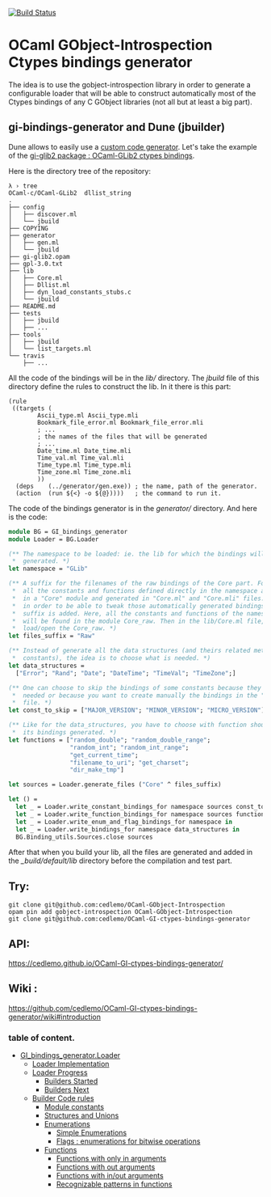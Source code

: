 [![Build Status](https://travis-ci.org/cedlemo/OCaml-GI-ctypes-bindings-generator.svg?branch=master)](https://travis-ci.org/cedlemo/OCaml-GI-ctypes-bindings-generator)
# OCaml GObject-Introspection Ctypes bindings generator

The idea is to use the gobject-introspection library in order to generate a
configurable loader that will be able to construct automatically most of the
Ctypes bindings of any C GObject libraries (not all but at least a big part).

## gi-bindings-generator and Dune (jbuilder)

Dune allows to easily use a [custom code generator](http://dune.readthedocs.io/en/latest/quick-start.html#using-a-custom-code-generator). Let's take the example
of the [gi-glib2 package : OCaml-GLib2 ctypes bindings](https://github.com/cedlemo/OCaml-GLib2).

Here is the directory tree of the repository:

```
λ › tree                                                                                                                                                                                                  OCaml-c/OCaml-GLib2  dllist_string
.
├── config
│   ├── discover.ml
│   └── jbuild
├── COPYING
├── generator
│   ├── gen.ml
│   └── jbuild
├── gi-glib2.opam
├── gpl-3.0.txt
├── lib
│   ├── Core.ml
│   ├── Dllist.ml
│   ├── dyn_load_constants_stubs.c
│   └── jbuild
├── README.md
├── tests
│   ├── jbuild
│   ├── ...
├── tools
│   ├── jbuild
│   └── list_targets.ml
└── travis
    ├── ...
```

All the code of the bindings will be in the *lib/* directory. The *jbuild* file
of this directory define the rules to construct the lib. In it there is this part:

```sexp
(rule
 ((targets (
	    Ascii_type.ml Ascii_type.mli
	    Bookmark_file_error.ml Bookmark_file_error.mli
	    ; ...
	    ; the names of the files that will be generated
	    ; ...
	    Date_time.ml Date_time.mli
	    Time_val.ml Time_val.mli
	    Time_type.ml Time_type.mli
	    Time_zone.ml Time_zone.mli
	    ))
  (deps    (../generator/gen.exe)) ; the name, path of the generator.
  (action  (run ${<} -o ${@}))))   ; the command to run it.
```

The code of the bindings generator is in the *generator/* directory. And here is
the code:

```OCaml
module BG = GI_bindings_generator
module Loader = BG.Loader

(** The namespace to be loaded: ie. the lib for which the bindings will be
 *  generated. *)
let namespace = "GLib"

(** A suffix for the filenames of the raw bindings of the Core part. For example,
 *  all the constants and functions defined directly in the namespace are defined
 *  in a "Core" module and generated in "Core.ml" and "Core.mli" files. But, in
 *  in order to be able to tweak those automatically generated bindings, a
 *  suffix is added. Here, all the constants and functions of the namespaces
 *  will be found in the module Core_raw. Then in the lib/Core.ml file, I just
 *  load/open the Core_raw. *)
let files_suffix = "Raw"

(** Instead of generate all the data structures (and theirs related methods or
 *  constants), the idea is to choose what is needed. *)
let data_structures =
  ["Error"; "Rand"; "Date"; "DateTime"; "TimeVal"; "TimeZone";]

(** One can choose to skip the bindings of some constants because they are not
 *  needed or because you want to create manually the bindings in the "Core.ml"
 *  file. *)
let const_to_skip = ["MAJOR_VERSION"; "MINOR_VERSION"; "MICRO_VERSION"]

(** Like for the data_structures, you have to choose with function should have
 *  its bindings generated. *)
let functions = ["random_double"; "random_double_range";
                 "random_int"; "random_int_range";
                 "get_current_time";
                 "filename_to_uri"; "get_charset";
                 "dir_make_tmp"]

let sources = Loader.generate_files ("Core" ^ files_suffix)

let () =
  let _ = Loader.write_constant_bindings_for namespace sources const_to_skip in
  let _ = Loader.write_function_bindings_for namespace sources functions in
  let _ = Loader.write_enum_and_flag_bindings_for namespace in
  let _ = Loader.write_bindings_for namespace data_structures in
  BG.Binding_utils.Sources.close sources
```

After that when you build your lib, all the files are generated and added in
the *_build/default/lib* directory before the compilation and test part.

## Try:

```
git clone git@github.com:cedlemo/OCaml-GObject-Introspection
opam pin add gobject-introspection OCaml-GObject-Introspection
git clone git@github.com:cedlemo/OCaml-GI-ctypes-bindings-generator
```

## API:

https://cedlemo.github.io/OCaml-GI-ctypes-bindings-generator/

## Wiki :

https://github.com/cedlemo/OCaml-GI-ctypes-bindings-generator/wiki#introduction

###  table of content.

- [GI_bindings_generator.Loader](https://github.com/cedlemo/OCaml-GI-ctypes-bindings-generator/wiki)
  - [Loader Implementation](https://github.com/cedlemo/OCaml-GI-ctypes-bindings-generator/wiki#loader-implementation)
  - [Loader Progress](https://github.com/cedlemo/OCaml-GI-ctypes-bindings-generator/wiki#loader-progress)
    - [Builders Started](https://github.com/cedlemo/OCaml-GI-ctypes-bindings-generator/wiki#builders-started)
    - [Builders Next](https://github.com/cedlemo/OCaml-GI-ctypes-bindings-generator/wiki#builders-next)
  - [Builder Code rules](https://github.com/cedlemo/OCaml-GI-ctypes-bindings-generator/wiki#builder-code-rules)
    - [Module constants](https://github.com/cedlemo/OCaml-GI-ctypes-bindings-generator/wiki#module-constants)
    - [Structures and Unions](https://github.com/cedlemo/OCaml-GI-ctypes-bindings-generator/wiki#structures-and-unions)
    - [Enumerations](https://github.com/cedlemo/OCaml-GI-ctypes-bindings-generator/wiki#enumerations)
      - [Simple Enumerations](https://github.com/cedlemo/OCaml-GI-ctypes-bindings-generator/wiki#simple-enumerations)
      - [Flags : enumerations for bitwise operations](https://github.com/cedlemo/OCaml-GI-ctypes-bindings-generator/wiki#flags--enumerations-for-bitwise-operations)
    - [Functions](https://github.com/cedlemo/OCaml-GI-ctypes-bindings-generator/wiki#functions)
      - [Functions with only in arguments](https://github.com/cedlemo/OCaml-GI-ctypes-bindings-generator/wiki#functions-with-only-in-arguments)
      - [Functions with out arguments](https://github.com/cedlemo/OCaml-GI-ctypes-bindings-generator/wiki#functions-with-out-arguments)
      - [Functions with in/out arguments](https://github.com/cedlemo/OCaml-GI-ctypes-bindings-generator/wiki#functions-with-inout-arguments)
      - [Recognizable patterns in functions](https://github.com/cedlemo/OCaml-GI-ctypes-bindings-generator/wiki#patterns)
